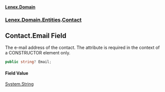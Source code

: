 #### [Lenex.Domain](index.md 'index')
### [Lenex.Domain.Entities](Lenex.Domain.Entities.md 'Lenex.Domain.Entities').[Contact](Lenex.Domain.Entities.Contact.md 'Lenex.Domain.Entities.Contact')

## Contact.Email Field

The e-mail address of the contact. The attribute is required in the context of a CONSTRUCTOR element only.

```csharp
public string? Email;
```

#### Field Value
[System.String](https://docs.microsoft.com/en-us/dotnet/api/System.String 'System.String')